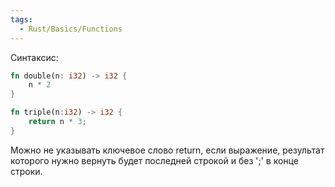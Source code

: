 ```yaml
---
tags:
  - Rust/Basics/Functions
---
```

Синтаксис: 

```rust
fn double(n: i32) -> i32 {
    n * 2
}

fn triple(n:i32) -> i32 {
    return n * 3;
}
```

Можно не указывать ключевое слово return, если выражение, результат которого нужно вернуть будет последней строкой и без ';' в конце строки.

